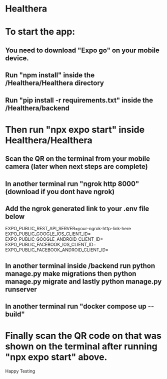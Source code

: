 # Healthera

# To start the app:
## You need to download "Expo go" on your mobile device.
## Run "npm install" inside the /Healthera/Healthera directory
## Run "pip install -r requirements.txt" inside the /Healthera/backend

# Then run "npx expo start" inside Healthera/Healthera

## Scan the QR on the terminal from your mobile camera (later when next steps are complete)
## In another terminal run "ngrok http 8000" (download if you dont have ngrok)
## Add the ngrok generated link to your .env file below 

EXPO_PUBLIC_REST_API_SERVER=your-ngrok-http-link-here
EXPO_PUBLIC_GOOGLE_IOS_CLIENT_ID=
EXPO_PUBLIC_GOOGLE_ANDROID_CLIENT_ID=
EXPO_PUBLIC_FACEBOOK_IOS_CLIENT_ID=
EXPO_PUBLIC_FACEBOOK_ANDROID_CLIENT_ID=

## In another terminal inside /backend run python manage.py make migrations then python manage.py migrate and lastly python manage.py runserver
## In another terminal run "docker compose up --build"

# Finally scan the QR code on that was shown on the terminal after running "npx expo start" above.

Happy Testing
